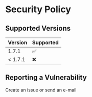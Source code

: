 # Security Policy

## Supported Versions

|  Version  | Supported          |
|  -------  | ------------------ |
|   1.7.1   | :white_check_mark: |
| < 1.7.1   | :x:                |

## Reporting a Vulnerability

Create an issue or send an e-mail
